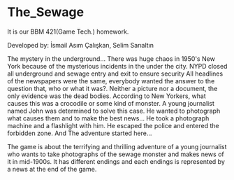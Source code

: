 # The_Sewage

It is our BBM 421(Game Tech.) homework.

Developed by: İsmail Asım Çalışkan, Selim Sarıaltın

The mystery in the underground… There was huge chaos in 1950's New York because of the mysterious incidents in the under the city. NYPD closed all underground and sewage entry and exit to ensure security All headlines of the newspapers were the same, everybody wanted the answer to the question that, who or what it was?. Neither a picture nor a document, the only evidence was the dead bodies. According to New Yorkers, what causes this was a crocodile or some kind of monster. A young journalist named John was determined to solve this case. He wanted to photograph what causes them and to make the best news… He took a photograph machine and a flashlight with him. He escaped the police and entered the forbidden zone. And The adventure started here…

The game is about the terrifying and thrilling adventure of a young journalist who wants to take photographs of the sewage monster and makes news of it in mid-1900s. It has different endings and each endings is represented by a news at the end of the game.
